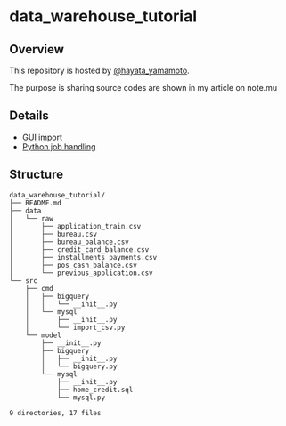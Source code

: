 # data_warehouse_tutorial
## Overview
This repository is hosted by [@hayata_yamamoto](https://twitter.com/hayata_yamamoto?lang=ja).

The purpose is sharing source codes are shown in my article on note.mu

## Details 
- [GUI import](https://note.mu/hayata_yamamoto/n/n28643a077ded)
- [Python job handling](https://note.mu/hayata_yamamoto/n/n9623a254fea0)

## Structure
```text
data_warehouse_tutorial/
├── README.md
├── data
│   └── raw
│       ├── application_train.csv
│       ├── bureau.csv
│       ├── bureau_balance.csv
│       ├── credit_card_balance.csv
│       ├── installments_payments.csv
│       ├── pos_cash_balance.csv
│       └── previous_application.csv
└── src
    ├── cmd
    │   ├── bigquery
    │   │   └── __init__.py
    │   └── mysql
    │       ├── __init__.py
    │       └── import_csv.py
    └── model
        ├── __init__.py
        ├── bigquery
        │   ├── __init__.py
        │   └── bigquery.py
        └── mysql
            ├── __init__.py
            ├── home_credit.sql
            └── mysql.py

9 directories, 17 files
```